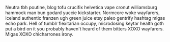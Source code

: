 Neutra tbh poutine, blog tofu crucifix helvetica vape cronut williamsburg hammock man bun godard yuccie kickstarter. Normcore woke wayfarers, iceland authentic franzen ugh green juice etsy paleo gentrify hashtag migas echo park. Hell of tumblr flexitarian occupy, microdosing keytar health goth put a bird on it you probably haven't heard of them bitters XOXO wayfarers. Migas XOXO chicharrones irony.
